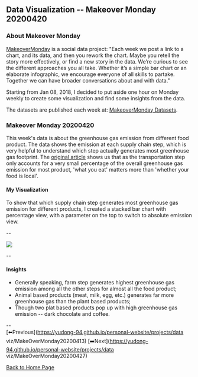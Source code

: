 <head>
  <!-- Global site tag (gtag.js) - Google Analytics -->
<script async src="https://www.googletagmanager.com/gtag/js?id=UA-112502179-1"></script>
<script>
  window.dataLayer = window.dataLayer || [];
  function gtag(){dataLayer.push(arguments);}
  gtag('js', new Date());

  gtag('config', 'UA-112502179-1');
</script>
</head>


## Data Visualization -- Makeover Monday 20200420

### About Makeover Monday

[MakeoverMonday](http://www.makeovermonday.co.uk/) is a social data project:
"Each week we post a link to a chart, and its data, and then you rework the chart.
Maybe you retell the story more effectively, or find a new story in the data.
We’re curious to see the different approaches you all take. Whether it’s a simple bar chart or an elaborate infographic, we encourage everyone of all skills to partake.
Together we can have broader conversations about and with data."

Starting from Jan 08, 2018, I decided to put aside one hour on Monday weekly to create some visualization and find some insights from the data.

The datasets are published each week at: [MakeoverMonday Datasets](http://www.makeovermonday.co.uk/data/).

### Makeover Monday 20200420

This week's data is about the greenhouse gas emission from different food product. The data shows the emission at each supply chain step, which is very helpful to understand which step actually generates most greenhouse gas footprint. The [original article](https://ourworldindata.org/food-choice-vs-eating-local) shows us that as the transportation step only accounts for a very small percentage of the overall greenhouse gas emission for most product, 'what you eat' matters more than 'whether your food is local'.     

#### My Visualization

To show that which supply chain step generates most greenhouse gas emission for different products, I created a stacked bar chart with percentage view, with a parameter on the top to switch to absolute emission view.     

--  

<div class='tableauPlaceholder' id='viz1587438445294' style='position: relative'>
<noscript><a href='#'>
  <img alt=' ' src='https:&#47;&#47;public.tableau.com&#47;static&#47;images&#47;Ma&#47;MakeOverMonday2020420FoodGreenhouseGasEmission&#47;FoodProductGreenhouseGasEmission&#47;1_rss.png' style='border: none' />
</a></noscript>
<object class='tableauViz'  style='display:none;'>
  <param name='host_url' value='https%3A%2F%2Fpublic.tableau.com%2F' /> 
  <param name='embed_code_version' value='3' />
  <param name='site_root' value='' />
  <param name='name' value='MakeOverMonday2020420FoodGreenhouseGasEmission&#47;FoodProductGreenhouseGasEmission' />
  <param name='tabs' value='no' />
  <param name='toolbar' value='yes' />
  <param name='static_image' value='https:&#47;&#47;public.tableau.com&#47;static&#47;images&#47;Ma&#47;MakeOverMonday2020420FoodGreenhouseGasEmission&#47;FoodProductGreenhouseGasEmission&#47;1.png' />
  <param name='animate_transition' value='yes' />
  <param name='display_static_image' value='yes' />
  <param name='display_spinner' value='yes' />
  <param name='display_overlay' value='yes' />
  <param name='display_count' value='yes' />
</object></div>   
<script type='text/javascript'>     
  var divElement = document.getElementById('viz1587438445294');          
  var vizElement = divElement.getElementsByTagName('object')[0];       
  if ( divElement.offsetWidth > 800 ) { vizElement.style.width='800px';vizElement.style.height='827px';} else if ( divElement.offsetWidth > 500 ) { vizElement.style.width='800px';vizElement.style.height='827px';} else { vizElement.style.width='100%';vizElement.style.height='827px';}                  
  var scriptElement = document.createElement('script');    
  scriptElement.src = 'https://public.tableau.com/javascripts/api/viz_v1.js';     
  vizElement.parentNode.insertBefore(scriptElement, vizElement);             
</script>
  
  
--  

#### Insights
* Generally speaking, farm step generates highest greenhouse gas emission among all the other steps for almost all the food product;  
* Animal based products (meat, milk, egg, etc.) generates far more greenhouse gas than the plant based products;  
* Though two plat based products pop up with high greenhouse gas emission -- dark chocolate and coffee.  

--  
[⬅️Previous](https://yudong-94.github.io/personal-website/projects/data viz/MakeOverMonday20200413)  [➡️Next](https://yudong-94.github.io/personal-website/projects/data viz/MakeOverMonday20200427)  
  
[Back to Home Page](https://yudong-94.github.io/personal-website/)
